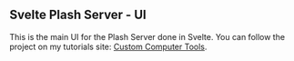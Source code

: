## Svelte Plash Server - UI

This is the main UI for the Plash Server done in Svelte. You can follow the project on my tutorials site: [Custom Computer Tools](http://www.customct.com/#/tutorials/plashserver/series).

